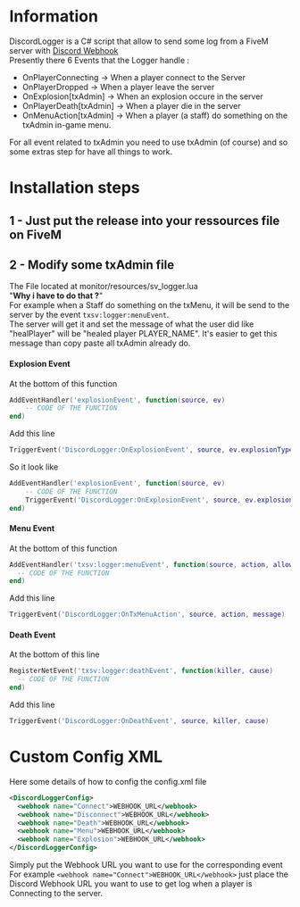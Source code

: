 # Information
DiscordLogger is a C# script that allow to send some log from a FiveM server with [Discord Webhook](https://discord.com/developers/docs/resources/webhook)<br>
Presently there 6 Events that the Logger handle :
- OnPlayerConnecting -> When a player connect to the Server
- OnPlayerDropped -> When a player leave the server
- OnExplosion[txAdmin] -> When an explosion occure in the server
- OnPlayerDeath[txAdmin] -> When a player die in the server
- OnMenuAction[txAdmin] -> When a player (a staff) do something on the txAdmin in-game menu.

For all event related to txAdmin you need to use txAdmin (of course) and so some extras step for have all things to work.
# Installation steps
## 1 - Just put the release into your ressources file on FiveM
## 2 - Modify some txAdmin file
The File located at monitor/resources/sv_logger.lua<br>
"<strong>Why i have to do that ?</strong>"<br>
For example when a Staff do something on the txMenu, it will be send to the server by the event `txsv:logger:menuEvent`.<br>
The server will get it and set the message of what the user did like
"healPlayer" will be "healed player PLAYER_NAME".
It's easier to get this message than copy paste all txAdmin already do.
#### Explosion Event
At the bottom of this function
```lua
AddEventHandler('explosionEvent', function(source, ev)
    -- CODE OF THE FUNCTION
end)
```
Add this line
```lua
TriggerEvent('DiscordLogger:OnExplosionEvent', source, ev.explosionType)
```
So it look like
```lua
AddEventHandler('explosionEvent', function(source, ev)
    -- CODE OF THE FUNCTION
    TriggerEvent('DiscordLogger:OnExplosionEvent', source, ev.explosionType)
end)
```
#### Menu Event
At the bottom of this function
```lua
AddEventHandler('txsv:logger:menuEvent', function(source, action, allowed, data)
  -- CODE OF THE FUNCTION
end)
```
Add this line
```lua
TriggerEvent('DiscordLogger:OnTxMenuAction', source, action, message)
```

#### Death Event
At the bottom of this line
```lua
RegisterNetEvent('txsv:logger:deathEvent', function(killer, cause)
  -- CODE OF THE FUNCTION
end)
```
Add this line
```lua
TriggerEvent('DiscordLogger:OnDeathEvent', source, killer, cause)
```

# Custom Config XML 
Here some details of how to config the config.xml file
```xml
<DiscordLoggerConfig>
  <webhook name="Connect">WEBHOOK_URL</webhook>
  <webhook name="Disconnect">WEBHOOK_URL</webhook>
  <webhook name="Death">WEBHOOK_URL</webhook>
  <webhook name="Menu">WEBHOOK_URL</webhook>
  <webhook name="Explosion">WEBHOOK_URL</webhook>
</DiscordLoggerConfig>
```

Simply put the Webhook URL you want to use for the corresponding event
For example `<webhook name="Connect">WEBHOOK_URL</webhook>` just place the Discord Webhook URL you want to use to get log when a player is Connecting to the server.
